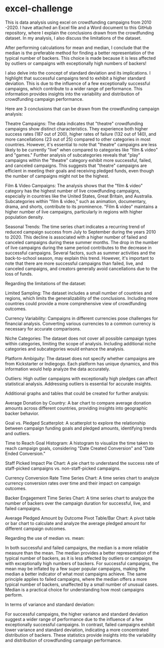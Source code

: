 # excel-challenge
This is data analysis using excel on crowdfunding campaigns from 2010 -2020. I have attached an Excel file and a Word document to this GitHub repository, where I explain the conclusions drawn from the crowdfunding dataset. In my analysis, I also discuss the limitations of the dataset.

After performing calculations for mean and median, I conclude that the median is the preferable method for finding a better representation of the typical number of backers. This choice is made because it is less affected by outliers or campaigns with exceptionally high numbers of backers!

I also delve into the concept of standard deviation and its implications. I highlight that successful campaigns tend to exhibit a higher standard deviation. This is due to the influence of a few exceptionally successful campaigns, which contribute to a wider range of performance. This information provides insights into the variability and distribution of crowdfunding campaign performance.

Here are 3 conclusions that can be drawn from the crowdfunding campaign analysis:

Theatre Campaigns: The data indicates that "theatre" crowdfunding campaigns show distinct characteristics. They experience both higher success rates (187 out of 200), higher rates of failure (132 out of 140), and more cancellations (23 out of 25) compared to other categories in most countries. However, it's essential to note that "theatre" campaigns are less likely to be currently "live" when compared to categories like "film & video" and "games." Further analysis of subcategories reveals that "play" campaigns within the "theatre" category exhibit more successful, failed, and canceled campaigns. This suggests that "theatre" campaigns are efficient in meeting their goals and receiving pledged funds, even though the number of campaigns might not be the highest.

Film & Video Campaigns: The analysis shows that the "film & video" category has the highest number of live crowdfunding campaigns, especially in countries like the United States, Great Britain, and Australia. Subcategories within "film & video," such as animation, documentary, drama, and shorts, contribute to its prominence. "Film & video" maintains a higher number of live campaigns, particularly in regions with higher population density.

Seasonal Trends: The time series chart indicates a recurring trend of reduced campaign success from July to September during the years 2010 to 2020. This decline is associated with a higher number of failed and canceled campaigns during these summer months. The drop in the number of live campaigns during the same period contributes to the decrease in successful campaigns. Several factors, such as summer activities and the back-to-school season, may explain this trend. However, it's important to note that there are more successful campaigns than failed, live, and canceled campaigns, and creators generally avoid cancellations due to the loss of funds.

Regarding the limitations of the dataset:

Limited Sampling: The dataset includes a small number of countries and regions, which limits the generalizability of the conclusions. Including more countries could provide a more comprehensive view of crowdfunding outcomes.

Currency Variability: Campaigns in different currencies pose challenges for financial analysis. Converting various currencies to a common currency is necessary for accurate comparisons.

Niche Categories: The dataset does not cover all possible campaign types within categories, limiting the scope of analysis. Including additional niche categories and subcategories would enhance the analysis.

Platform Ambiguity: The dataset does not specify whether campaigns are from Kickstarter or Indiegogo. Each platform has unique dynamics, and this information would help analyze the data accurately.

Outliers: High outlier campaigns with exceptionally high pledges can affect statistical analysis. Addressing outliers is essential for accurate insights.

Additional graphs and tables that could be created for further analysis:

Average Donation by Country: A bar chart to compare average donation amounts across different countries, providing insights into geographic backer behavior.

Goal vs. Pledged Scatterplot: A scatterplot to explore the relationship between campaign funding goals and pledged amounts, identifying trends and outliers.

Time to Reach Goal Histogram: A histogram to visualize the time taken to reach campaign goals, considering "Date Created Conversion" and "Date Ended Conversion."

Staff Picked Impact Pie Chart: A pie chart to understand the success rate of staff-picked campaigns vs. non-staff-picked campaigns.

Currency Conversion Rate Time Series Chart: A time series chart to analyze currency conversion rates over time and their impact on campaign outcomes.

Backer Engagement Time Series Chart: A time series chart to analyze the number of backers over the campaign duration for successful, live, and failed campaigns.

Average Pledged Amount by Outcome Pivot Table/Bar Chart: A pivot table or bar chart to calculate and analyze the average pledged amount for different campaign outcomes.

Regarding the use of median vs. mean:

In both successful and failed campaigns, the median is a more reliable measure than the mean. The median provides a better representation of the typical number of backers, as it is less affected by outliers or campaigns with exceptionally high numbers of backers. For successful campaigns, the mean may be inflated by a few super popular campaigns, making the median a better indicator of what most campaigns achieve. The same principle applies to failed campaigns, where the median offers a more typical number of backers, unaffected by a small number of unusual cases. Median is a practical choice for understanding how most campaigns perform.

In terms of variance and standard deviation:

For successful campaigns, the higher variance and standard deviation suggest a wider range of performance due to the influence of a few exceptionally successful campaigns. In contrast, failed campaigns exhibit lower variance and standard deviation, indicating a more concentrated distribution of backers. These statistics provide insights into the variability and distribution of crowdfunding campaign performance.





